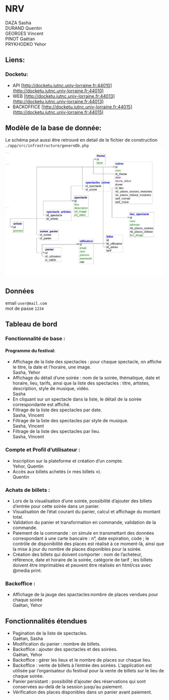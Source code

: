 # NRV
DAZA Sasha  
DURAND Quentin  
GEORGES Vincent  
PINOT Gaëtan  
PRYKHODKO Yehor  
## Liens:
### Docketu:
- API [http://docketu.iutnc.univ-lorraine.fr:44010](http://docketu.iutnc.univ-lorraine.fr:44010)  
- WEB [http://docketu.iutnc.univ-lorraine.fr:44013](http://docketu.iutnc.univ-lorraine.fr:44013)  
- BACKOFFICE [http://docketu.iutnc.univ-lorraine.fr:44015](http://docketu.iutnc.univ-lorraine.fr:44015)  

## Modèle de la base de donnée:
Le schéma peut aussi être retrouvé en detail de le fichier de construction `./app/src/infrastructure/genereDb.php`  
![Schema de la base sql](./schema.jpg "Schema de la base sql")

## Données
email `user@mail.com`  
mot de passe `1234`  

## Tableau de bord
### Fonctionnalité de base :
#### Programme du festival:
- Affichage de la liste des spectacles : pour chaque spectacle, on affiche le titre, la date et l’horaire, une image.  
Sasha, Yehor
- Affichage du détail d’une soirée : nom de la soirée, thématique, date et horaire, lieu, tarifs, ainsi que la liste des spectacles : titre, artistes, description, style de musique, vidéo.  
Sasha
- En cliquant sur un spectacle dans la liste, le détail de la soirée correspondante est affiché.  
- Filtrage de la liste des spectacles par date.  
Sasha, Vincent  
- Filtrage de la liste des spectacles par style de musique.  
Sasha, Vincent  
- Filtrage de la liste des spectacles par lieu.  
Sasha, Vincent  
### Compte et Profil d’utilisateur :
- Inscription sur la plateforme et création d’un compte.  
Yehor, Quentin
- Accès aux billets achetés (« mes billets »).  
Quentin
### Achats de billets :
- Lors de la visualisation d’une soirée, possibilité d’ajouter des billets d’entrée pour cette soirée dans un panier.  
- Visualisation de l’état courant du panier, calcul et affichage du montant total.  
- Validation du panier et transformation en commande, validation de la commande.  
- Paiement de la commande : on simule en transmettant des données correspondant à une carte bancaire : n°, date expiration, code ; le contrôle de disponibilité des places est réalisé à ce moment-là, ainsi que la mise à jour du nombre de places disponibles pour la soirée.  
- Création des billets qui doivent comporter : nom de l’acheteur, référence, date et horaire de la soirée, catégorie de tarif ; les billets doivent être imprimables et peuvent être réalisés en html/css avec @media print.  
### Backoffice :
- Affichage de la jauge des spactacles:nombre de places vendues pour chaque soirée  
Gaëtan, Yehor
## Fonctionnalités étendues
- Pagination de la liste de spectacles.  
Gaëtan, Sasha
- Modification du panier : nombre de billets.  
- Backoffice : ajouter des spectacles et des soirées.  
Gaëtan, Yehor
- Backoffice : gérer les lieux et le nombre de places sur chaque lieu.
- Backoffice : vente de billets à l’entrée des soirées. L‘application est utilisée par l’organisateur du festival pour la vente de billets sur le lieu de chaque soirée.
- Panier persistant : possibilité d’ajouter des réservations qui sont conservées au-delà de la session jusqu’au paiement.
- Vérification des places disponibles dans un panier avant paiement.
